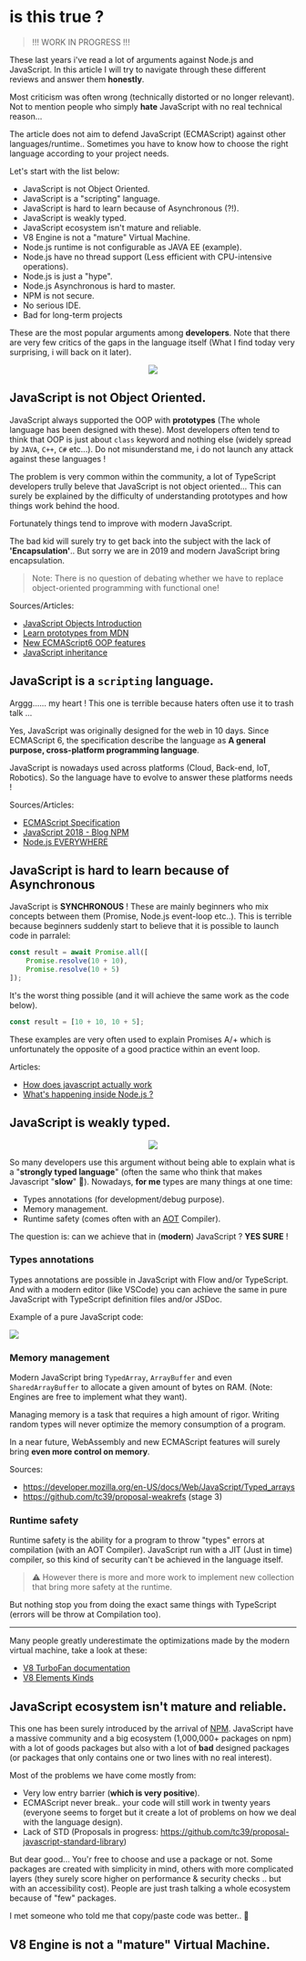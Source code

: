 # is this true ?

> !!! WORK IN PROGRESS !!!

These last years i've read a lot of arguments against Node.js and JavaScript. In this article I will try to navigate through these different reviews and answer them **honestly**.

Most criticism was often wrong (technically distorted or no longer relevant). Not to mention people who simply **hate** JavaScript with no real technical reason...

The article does not aim to defend JavaScript (ECMAScript) against other languages/runtime.. Sometimes you have to know how to choose the right language according to your project needs.

Let's start with the list below:

- JavaScript is not Object Oriented.
- JavaScript is a "scripting" language.
- JavaScript is hard to learn because of Asynchronous (?!).
- JavaScript is weakly typed.
- JavaScript ecosystem isn't mature and reliable.
- V8 Engine is not a "mature" Virtual Machine.
- Node.js runtime is not configurable as JAVA EE (example).
- Node.js have no thread support (Less efficient with CPU-intensive operations).
- Node.js is just a "hype".
- Node.js Asynchronous is hard to master.
- NPM is not secure.
- No serious IDE.
- Bad for long-term projects

These are the most popular arguments among **developers**. Note that there are very few critics of the gaps in the language itself (What I find today very surprising, i will back on it later).

<center>
    <img src="https://media.giphy.com/media/104c5NA7rLnCs8/giphy.gif">
</center>

## JavaScript is not Object Oriented.
JavaScript always supported the OOP with **prototypes** (The whole language has been designed with these). Most developers often tend to think that OOP is just about `class` keyword and nothing else (widely spread by `JAVA`, `C++`, `C#` etc...). Do not misunderstand me, i do not launch any attack against these languages !

The problem is very common within the community, a lot of TypeScript developers trully beleve that JavaScript is not object oriented... This can surely be explained by the difficulty of understanding prototypes and how things work behind the hood.

Fortunately things tend to improve with modern JavaScript.

The bad kid will surely try to get back into the subject with the lack of **'Encapsulation'**.. But sorry we are in 2019 and modern JavaScript bring encapsulation.

> Note: There is no question of debating whether we have to replace object-oriented programming with functional one!

Sources/Articles:
- [JavaScript Objects Introduction](https://developer.mozilla.org/en-US/docs/Learn/JavaScript/Objects)
- [Learn prototypes from MDN](https://developer.mozilla.org/en-US/docs/Web/JavaScript/Inheritance_and_the_prototype_chain)
- [New ECMAScript6 OOP features](http://2ality.com/2014/12/es6-oop.html)
- [JavaScript inheritance](http://2ality.com/2012/01/js-inheritance-by-example.html)

## JavaScript is a `scripting` language.
Arggg...... my heart ! This one is terrible because haters often use it to trash talk ...

Yes, JavaScript was originally designed for the web in 10 days. Since ECMAScript 6, the specification describe the language as **A general purpose, cross-platform programming language**.

JavaScript is nowadays used across platforms (Cloud, Back-end, IoT, Robotics). So the language have to evolve to answer these platforms needs !

Sources/Articles:
- [ECMAScript Specification](https://www.ecma-international.org/publications/standards/Ecma-262.htm)
- [JavaScript 2018 - Blog NPM](https://blog.npmjs.org/post/180868064080/this-year-in-javascript-2018-in-review-and-npms)
- [Node.js EVERYWHERE](https://www.youtube.com/watch?v=NdISMdSDIaw)

## JavaScript is hard to learn because of Asynchronous
JavaScript is **SYNCHRONOUS** ! These are mainly beginners who mix concepts between them (Promise, Node.js event-loop etc..). This is terrible because beginners suddenly start to believe that it is possible to launch code in parralel:

```js
const result = await Promise.all([
    Promise.resolve(10 + 10),
    Promise.resolve(10 + 5)
]);
```
It's the worst thing possible (and it will achieve the same work as the code below).

```js
const result = [10 + 10, 10 + 5];
```

These examples are very often used to explain Promises A/+ which is unfortunately the opposite of a good practice within an event loop.

Articles:
- [How does javascript actually work](https://blog.sessionstack.com/how-does-javascript-actually-work-part-1-b0bacc073cf)
- [What's happening inside Node.js ?](https://www.youtube.com/watch?v=C8dwQw7M8Pk)

## JavaScript is weakly typed.
<center>
    <img src="https://media.giphy.com/media/26ufaJh2hfUtuSo6s/giphy.gif">
</center>

So many developers use this argument without being able to explain what is a "**strongly typed language**" (often the same who think that makes Javascript "**slow**" 🙉). Nowadays, **for me** types are many things at one time:

- Types annotations (for development/debug purpose).
- Memory management.
- Runtime safety (comes often with an [AOT](https://en.wikipedia.org/wiki/Ahead-of-time_compilation) Compiler).

The question is: can we achieve that in (**modern**) JavaScript ? **YES SURE** !

### Types annotations
Types annotations are possible in JavaScript with Flow and/or TypeScript. And with a modern editor (like VSCode) you can achieve the same in pure JavaScript with TypeScript definition files and/or JSDoc.

Example of a pure JavaScript code:

![](https://cdn.discordapp.com/attachments/157206345949511680/462556289302790154/add.PNG)

### Memory management
Modern JavaScript bring `TypedArray`, `ArrayBuffer` and even `SharedArrayBuffer` to allocate a given amount of bytes on RAM. (Note: Engines are free to implement what they want).

Managing memory is a task that requires a high amount of rigor. Writing random types will never optimize the memory consumption of a program.

In a near future, WebAssembly and new ECMAScript features will surely bring **even more control on memory**.

Sources:
- https://developer.mozilla.org/en-US/docs/Web/JavaScript/Typed_arrays
- https://github.com/tc39/proposal-weakrefs (stage 3)

### Runtime safety
Runtime safety is the ability for a program to throw "types" errors at compilation (with an AOT Compiler). JavaScript run with a JIT (Just in time) compiler, so this kind of security can't be achieved in the language itself.

> ⚠️ However there is more and more work to implement new collection that bring more safety at the runtime.

But nothing stop you from doing the exact same things with TypeScript (errors will be throw at Compilation too).

---

Many people greatly underestimate the optimizations made by the modern virtual machine, take a look at these:

- [V8 TurboFan documentation](https://v8.dev/docs/turbofan)
- [V8 Elements Kinds](https://v8.dev/blog/elements-kinds)

## JavaScript ecosystem isn't mature and reliable.
This one has been surely introduced by the arrival of [NPM](https://www.npmjs.com/). JavaScript have a massive community and a big ecosystem (1,000,000+ packages on npm) with a lot of goods packages but also with a lot of **bad** designed packages (or packages that only contains one or two lines with no real interest).

Most of the problems we have come mostly from:
- Very low entry barrier (**which is very positive**).
- ECMAScript never break.. your code will still work in twenty years (everyone seems to forget but it create a lot of problems on how we deal with the language design).
- Lack of STD (Proposals in progress: https://github.com/tc39/proposal-javascript-standard-library)

But dear good... You'r free to choose and use a package or not. Some packages are created with simplicity in mind, others with more complicated layers (they surely score higher on performance & security checks .. but with an accessibility cost). People are just trash talking a whole ecosystem because of "few" packages.

I met someone who told me that copy/paste code was better.. 😬

## V8 Engine is not a "mature" Virtual Machine.
